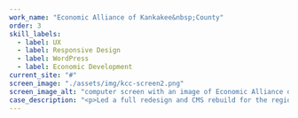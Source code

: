 ```yaml
---
work_name: "Economic Alliance of Kankakee&nbsp;County"
order: 3
skill_labels: 
  - label: UX
  - label: Responsive Design
  - label: WordPress
  - label: Economic Development
current_site: "#"
screen_image: "./assets/img/kcc-screen2.png"
screen_image_alt: "computer screen with an image of Economic Alliance of Kankakee project"
case_description: "<p>Led a full redesign and CMS rebuild for the region’s primary economic development organization. The project focused on simplifying access to site selector data, property resources, and strategic regional messaging. Delivered a responsive, easy-to-manage site with strong visual hierarchy and optimized content flow.</p><p>This work reflects a period of focused collaboration and represents a strategic foundation for the organization’s evolving digital presence.</p>"
---
```

